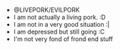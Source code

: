 - @LIVEPORK/EVILPORK
- I am not actually a living pork. :D
- I am not in a very good situation :|
- I am depressed but still going :C
- I'm not very fond of frond end stuff
<!---
0xLIVEPORK/0xLIVEPORK is a ✨ special ✨ repository because its `README.md` (this file) appears on your GitHub profile.
You can click the Preview link to take a look at your changes.
--->
